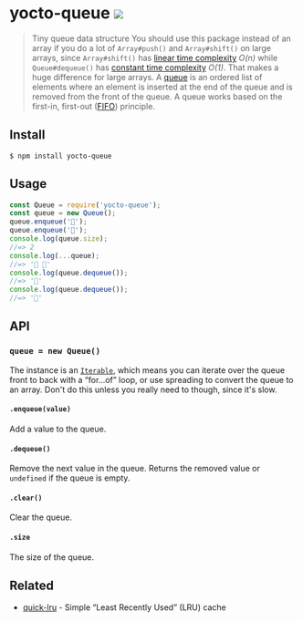 # yocto-queue [![](https://badgen.net/bundlephobia/minzip/yocto-queue)](https://bundlephobia.com/result?p=yocto-queue)
> Tiny queue data structure
You should use this package instead of an array if you do a lot of `Array#push()` and `Array#shift()` on large arrays, since `Array#shift()` has [linear time complexity](https://medium.com/@ariel.salem1989/an-easy-to-use-guide-to-big-o-time-complexity-5dcf4be8a444#:~:text=O(N)%E2%80%94Linear%20Time) *O(n)* while `Queue#dequeue()` has [constant time complexity](https://medium.com/@ariel.salem1989/an-easy-to-use-guide-to-big-o-time-complexity-5dcf4be8a444#:~:text=O(1)%20%E2%80%94%20Constant%20Time) *O(1)*. That makes a huge difference for large arrays.
> A [queue](https://en.wikipedia.org/wiki/Queue_(abstract_data_type)) is an ordered list of elements where an element is inserted at the end of the queue and is removed from the front of the queue. A queue works based on the first-in, first-out ([FIFO](https://en.wikipedia.org/wiki/FIFO_(computing_and_electronics))) principle.
## Install
```
$ npm install yocto-queue
```
## Usage
```js
const Queue = require('yocto-queue');
const queue = new Queue();
queue.enqueue('🦄');
queue.enqueue('🌈');
console.log(queue.size);
//=> 2
console.log(...queue);
//=> '🦄 🌈'
console.log(queue.dequeue());
//=> '🦄'
console.log(queue.dequeue());
//=> '🌈'
```
## API
### `queue = new Queue()`
The instance is an [`Iterable`](https://developer.mozilla.org/en-US/docs/Web/JavaScript/Reference/Iteration_protocols), which means you can iterate over the queue front to back with a “for…of” loop, or use spreading to convert the queue to an array. Don't do this unless you really need to though, since it's slow.
#### `.enqueue(value)`
Add a value to the queue.
#### `.dequeue()`
Remove the next value in the queue.
Returns the removed value or `undefined` if the queue is empty.
#### `.clear()`
Clear the queue.
#### `.size`
The size of the queue.
## Related
- [quick-lru](https://github.com/sindresorhus/quick-lru) - Simple “Least Recently Used” (LRU) cache
